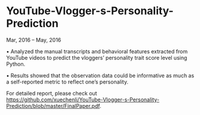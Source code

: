 # YouTube-Vlogger-s-Personality-Prediction
Mar, 2016 – May, 2016

• Analyzed the manual transcripts and behavioral features extracted from YouTube videos to
predict the vloggers’ personality trait score level using Python.

• Results showed that the observation data could be informative as much as a self-reported metric
to reflect one’s personality.

For detailed report, please check out https://github.com/xuechenli/YouTube-Vlogger-s-Personality-Prediction/blob/master/FinalPaper.pdf.
